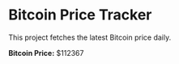 # Bitcoin Price Tracker

This project fetches the latest Bitcoin price daily.

**Bitcoin Price:** $112367
